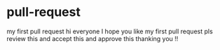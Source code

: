 # pull-request
my first pull request
hi everyone I hope you like my first pull request pls review this and accept this and approve this 
thanking you !!
